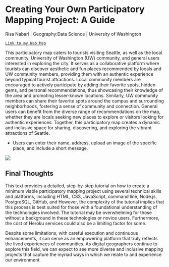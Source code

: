 # Creating Your Own Participatory Mapping Project: A Guide

Risa Nabari | Geography:Data Science |  University of Washington

[`Link to my Web Map`](https://risa-participatory-mapping-85df1f3b3be9.herokuapp.com/)

This participatory map caters to tourists visiting Seattle, as well as the local community, University of Washington (UW) community, and general users interested in exploring the city. It serves as a collaborative platform where tourists can discover aesthetic and fun places recommended by locals and UW community members, providing them with an authentic experience beyond typical tourist attractions. Local community members are encouraged to actively participate by adding their favorite spots, hidden gems, and personal recommendations, thus showcasing their knowledge of the area and promoting lesser-known locations. Similarly, UW community members can share their favorite spots around the campus and surrounding neighborhoods, fostering a sense of community and connection. General users can benefit from the diverse range of recommendations on the map, whether they are locals seeking new places to explore or visitors looking for authentic experiences. Together, this participatory map creates a dynamic and inclusive space for sharing, discovering, and exploring the vibrant attractions of Seattle.

* Users can enter their name, address, upload an image of the specific place, and include a short message.

![](img/pgadmin.png)

## Final Thoughts

This text provides a detailed, step-by-step tutorial on how to create a minimum viable participatory mapping project using several technical skills and platforms, including HTML, CSS, JavaScript, command line, Node.js, PostgreSQL, GitHub, and
However, the complexity of the tutorial implies that this process is best suited for those with a foundational understanding of the technologies involved. The tutorial may be overwhelming for those without a background in these technologies or novice users. Furthermore, the cost of Heroku services could also be a limiting factor for some.

 Despite some limitations, with careful execution and continuous enhancements, it can serve as an empowering platform that truly reflects the lived experiences of communities. As digital geographers continue to explore this field, we can expect to see more diverse and inclusive mapping projects that capture the myriad ways in which we relate to and experience our environment. 
